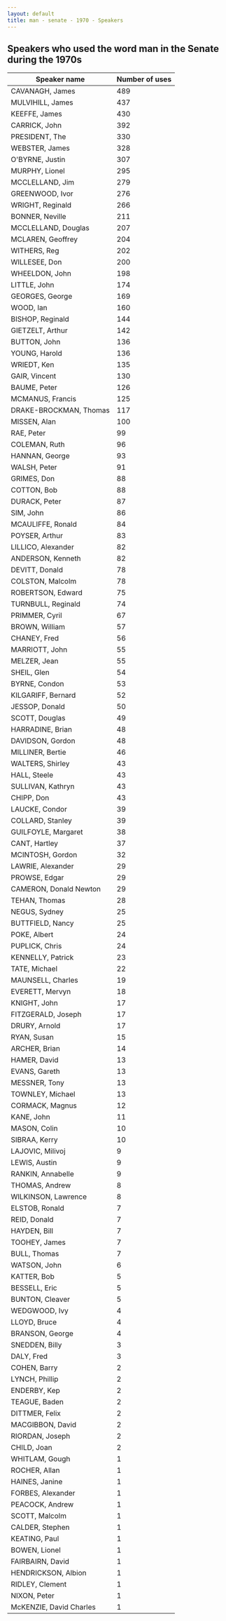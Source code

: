 ```yaml
---
layout: default
title: man - senate - 1970 - Speakers
---
```

## Speakers who used the word **man** in the Senate during the 1970s

| Speaker name | Number of uses |
|--------------|----------------|
|CAVANAGH, James|489|
|MULVIHILL, James|437|
|KEEFFE, James|430|
|CARRICK, John|392|
|PRESIDENT, The|330|
|WEBSTER, James|328|
|O'BYRNE, Justin|307|
|MURPHY, Lionel|295|
|MCCLELLAND, Jim|279|
|GREENWOOD, Ivor|276|
|WRIGHT, Reginald|266|
|BONNER, Neville|211|
|MCCLELLAND, Douglas|207|
|MCLAREN, Geoffrey|204|
|WITHERS, Reg|202|
|WILLESEE, Don|200|
|WHEELDON, John|198|
|LITTLE, John|174|
|GEORGES, George|169|
|WOOD, Ian|160|
|BISHOP, Reginald|144|
|GIETZELT, Arthur|142|
|BUTTON, John|136|
|YOUNG, Harold|136|
|WRIEDT, Ken|135|
|GAIR, Vincent|130|
|BAUME, Peter|126|
|MCMANUS, Francis|125|
|DRAKE-BROCKMAN, Thomas|117|
|MISSEN, Alan|100|
|RAE, Peter|99|
|COLEMAN, Ruth|96|
|HANNAN, George|93|
|WALSH, Peter|91|
|GRIMES, Don|88|
|COTTON, Bob|88|
|DURACK, Peter|87|
|SIM, John|86|
|MCAULIFFE, Ronald|84|
|POYSER, Arthur|83|
|LILLICO, Alexander|82|
|ANDERSON, Kenneth|82|
|DEVITT, Donald|78|
|COLSTON, Malcolm|78|
|ROBERTSON, Edward|75|
|TURNBULL, Reginald|74|
|PRIMMER, Cyril|67|
|BROWN, William|57|
|CHANEY, Fred|56|
|MARRIOTT, John|55|
|MELZER, Jean|55|
|SHEIL, Glen|54|
|BYRNE, Condon|53|
|KILGARIFF, Bernard|52|
|JESSOP, Donald|50|
|SCOTT, Douglas|49|
|HARRADINE, Brian|48|
|DAVIDSON, Gordon|48|
|MILLINER, Bertie|46|
|WALTERS, Shirley|43|
|HALL, Steele|43|
|SULLIVAN, Kathryn|43|
|CHIPP, Don|43|
|LAUCKE, Condor|39|
|COLLARD, Stanley|39|
|GUILFOYLE, Margaret|38|
|CANT, Hartley|37|
|MCINTOSH, Gordon|32|
|LAWRIE, Alexander|29|
|PROWSE, Edgar|29|
|CAMERON, Donald Newton|29|
|TEHAN, Thomas|28|
|NEGUS, Sydney|25|
|BUTTFIELD, Nancy|25|
|POKE, Albert|24|
|PUPLICK, Chris|24|
|KENNELLY, Patrick|23|
|TATE, Michael|22|
|MAUNSELL, Charles|19|
|EVERETT, Mervyn|18|
|KNIGHT, John|17|
|FITZGERALD, Joseph|17|
|DRURY, Arnold|17|
|RYAN, Susan|15|
|ARCHER, Brian|14|
|HAMER, David|13|
|EVANS, Gareth|13|
|MESSNER, Tony|13|
|TOWNLEY, Michael|13|
|CORMACK, Magnus|12|
|KANE, John|11|
|MASON, Colin|10|
|SIBRAA, Kerry|10|
|LAJOVIC, Milivoj|9|
|LEWIS, Austin|9|
|RANKIN, Annabelle|9|
|THOMAS, Andrew|8|
|WILKINSON, Lawrence|8|
|ELSTOB, Ronald|7|
|REID, Donald|7|
|HAYDEN, Bill|7|
|TOOHEY, James|7|
|BULL, Thomas|7|
|WATSON, John|6|
|KATTER, Bob|5|
|BESSELL, Eric|5|
|BUNTON, Cleaver|5|
|WEDGWOOD, Ivy|4|
|LLOYD, Bruce|4|
|BRANSON, George|4|
|SNEDDEN, Billy|3|
|DALY, Fred|3|
|COHEN, Barry|2|
|LYNCH, Phillip|2|
|ENDERBY, Kep|2|
|TEAGUE, Baden|2|
|DITTMER, Felix|2|
|MACGIBBON, David|2|
|RIORDAN, Joseph|2|
|CHILD, Joan|2|
|WHITLAM, Gough|1|
|ROCHER, Allan|1|
|HAINES, Janine|1|
|FORBES, Alexander|1|
|PEACOCK, Andrew|1|
|SCOTT, Malcolm|1|
|CALDER, Stephen|1|
|KEATING, Paul|1|
|BOWEN, Lionel|1|
|FAIRBAIRN, David|1|
|HENDRICKSON, Albion|1|
|RIDLEY, Clement|1|
|NIXON, Peter|1|
|McKENZIE, David Charles|1|
